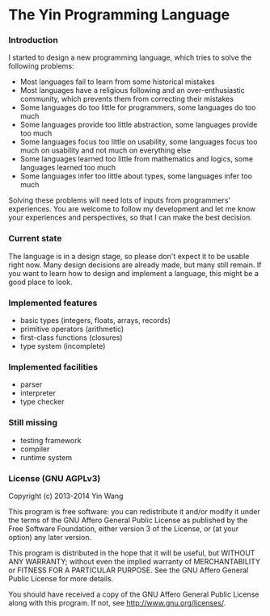 # The Yin Programming Language


### Introduction

I started to design a new programming language, which tries to solve the
following problems:

- Most languages fail to learn from some historical mistakes
- Most languages have a religious following and an over-enthusiastic community, which prevents them from correcting their mistakes
- Some languages do too little for programmers, some languages do too much
- Some languages provide too little abstraction, some languages provide too much
- Some languages focus too little on usability, some languages focus too much on usability and not much on everything else
- Some languages learned too little from mathematics and logics, some languages learned too much
- Some languages infer too little about types, some languages infer too much


Solving these problems will need lots of inputs from programmers' experiences.
You are welcome to follow my development and let me know your experiences and
perspectives, so that I can make the best decision.



### Current state

The language is in a design stage, so please don't expect it to be usable right
now. Many design decisions are already made, but many still remain. If you want
to learn how to design and implement a language, this might be a good place to
look.



### Implemented features

- basic types (integers, floats, arrays, records)
- primitive operators (arithmetic)
- first-class functions (closures)
- type system (incomplete)



### Implemented facilities

- parser
- interpreter
- type checker



### Still missing

- testing framework
- compiler
- runtime system



### License (GNU AGPLv3)

Copyright (c) 2013-2014 Yin Wang

This program is free software: you can redistribute it and/or modify
it under the terms of the GNU Affero General Public License as
published by the Free Software Foundation, either version 3 of the
License, or (at your option) any later version.

This program is distributed in the hope that it will be useful,
but WITHOUT ANY WARRANTY; without even the implied warranty of
MERCHANTABILITY or FITNESS FOR A PARTICULAR PURPOSE.  See the
GNU Affero General Public License for more details.

You should have received a copy of the GNU Affero General Public License
along with this program.  If not, see <http://www.gnu.org/licenses/>.

